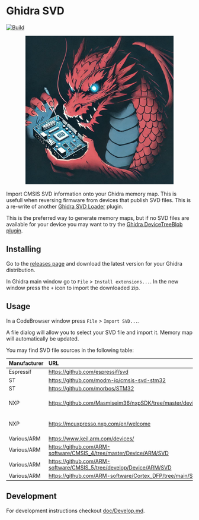 # Ghidra SVD

[![Build](https://github.com/antoniovazquezblanco/GhidraSVD/actions/workflows/main.yml/badge.svg)](https://github.com/antoniovazquezblanco/GhidraSVD/actions/workflows/main.yml)

<p align="center">
  <img width="400" src="doc/logo.png" alt="A red dragon tinkers with an IoT device">
</p>

Import CMSIS SVD information onto your Ghidra memory map. This is usefull when reversing firmware from devices that publish SVD files. This is a re-write of another [Ghidra SVD Loader](https://github.com/leveldown-security/SVD-Loader-Ghidra) plugin.

This is the preferred way to generate memory maps, but if no SVD files are available for your device you may want to try the [Ghidra DeviceTreeBlob plugin](https://github.com/antoniovazquezblanco/GhidraDeviceTreeBlob).

## Installing

Go to the [releases page](https://github.com/antoniovazquezblanco/GhidraSVD/releases) and download the latest version for your Ghidra distribution.

In Ghidra main window go to `File` > `Install extensions...`. In the new window press the `+` icon to import the downloaded zip.


## Usage

In a CodeBrowser window press `File` > `Import SVD...`.

A file dialog will allow you to select your SVD file and import it. Memory map will automatically be updated.

You may find SVD file sources in the following table:

| Manufacturer  | URL                                                                   | Notes                     |
|:--------------|:----------------------------------------------------------------------|:--------------------------|
| Espressif     | https://github.com/espressif/svd                                      |                           |
| ST            | https://github.com/modm-io/cmsis-svd-stm32                            |                           |
| ST            | https://github.com/morbos/STM32                                       |                           |
| NXP           | https://github.com/Masmiseim36/nxpSDK/tree/master/devices             | May have XML extension    |
| NXP           | https://mcuxpresso.nxp.com/en/welcome                                 | May have XML extension    |
| Various/ARM   | https://www.keil.arm.com/devices/                                     |                           |
| Various/ARM   | https://github.com/ARM-software/CMSIS_4/tree/master/Device/ARM/SVD    |                           |
| Various/ARM   | https://github.com/ARM-software/CMSIS_5/tree/develop/Device/ARM/SVD   |                           |
| Various/ARM   | https://github.com/ARM-software/Cortex_DFP/tree/main/SVD              |                           |

## Development

For development instructions checkout [doc/Develop.md](doc/Develop.md).
